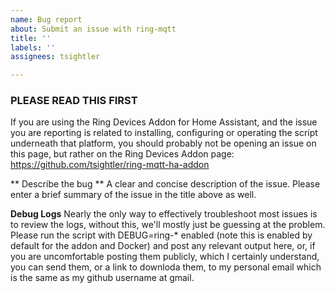 ```yaml
---
name: Bug report
about: Submit an issue with ring-mqtt
title: ''
labels: ''
assignees: tsightler

---
```


### PLEASE READ THIS FIRST ###
If you are using the Ring Devices Addon for Home Assistant, and the issue you are reporting is related to installing, configuring or operating the script underneath that platform, you should probably not be opening an issue on this page, but rather on the Ring Devices Addon page:
https://github.com/tsightler/ring-mqtt-ha-addon

** Describe the bug **
A clear and concise description of the issue.  Please enter a brief summary of the issue in the title above as well.

**Debug Logs**
Nearly the only way to effectively troubleshoot most issues is to review the logs, without this, we'll mostly just be guessing at the problem.  Please run the script with DEBUG=ring-* enabled (note this is enabled by default for the addon and Docker) and post any relevant output here, or, if you are uncomfortable posting them publicly, which I certainly understand, you can send them, or a link to downloda them, to my personal email which is the same as my github username at gmail.
